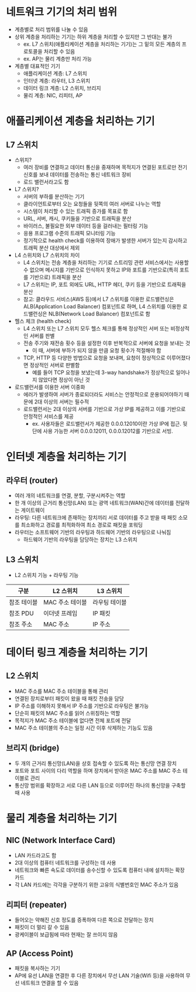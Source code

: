 # 네트워크 기기의 처리 범위

- 계층별로 처리 범위를 나눌 수 있음
- 상위 계층을 처리하는 기기는 하위 계층을 처리할 수 있지만 그 반대는 불가
    - ex. L7 스위치(애플리케이션 계층을 처리하는 기기)는  그 밑의 모든 계층의 프로토콜을 처리할 수 있음
    - ex. AP는 물리 계층만 처리 가능
- 계층별 대표적인 기기
    - 애플리케이션 계층: L7 스위치
    - 인터넷 계층: 라우터, L3 스위치
    - 데이터 링크 계층: L2 스위치, 브리지
    - 물리 계층: NIC, 리피터, AP

# 애플리케이션 계층을 처리하는 기기

## L7 스위치

- 스위치?
    - 여러 장비를 연결하고 데이터 통신을 중재하며 목적지가 연결된 포트로만 전기 신호를 보내 데이터를 전송하는 통신 네트워크 장비
    - 로드 밸런서라고도 함
- L7 스위치?
    - 서버의 부하를 분산하는 기기
    - 클라이언트로부터 오는 요청들을 뒷쪽의 여러 서버로 나누는 역할
    - 시스템이 처리할 수 있는 트래픽 증가를 목표로 함
    - URL, 서버, 캐시, 쿠키들을 기반으로 트래픽을 분산
    - 바이러스, 불필요한 외부 데이터 등을 걸러내는 필터링 기능
    - 응용 프로그램 수준의 트래픽 모니터링 기능
    - 정기적으로 health check를 이용하여 장애가 발생한 서버가 있는지 감시하고 트래픽 분산 대상에서 제외
- L4 스위치와 L7 스위치의 차이
    - L4 스위치는 전송 계층을 처리하는 기기로 스트리밍 관련 서비스에서는 사용할 수 없으며 메시지를 기반으로 인식하지 못하고 IP와 포트를 기반으로(특히 포트를 기반으로) 트래픽을 분산
    - L7 스위치는 IP, 포트 외에도 URL, HTTP 헤더, 쿠키 등을 기반으로 트래픽을 분산
    - 참고: 클라우드 서비스(AWS 등)에서 L7 스위치를 이용한 로드밸런싱은 ALB(Application Load Balancer) 컴포넌트로 하며, L4 스위치를 이용한 로드밸런싱은 NLB(Network Load Balancer) 컴포넌트로 함
- 헬스 체크 (health check)
    - L4 스위치 또는 L7 스위치 모두 헬스 체크를 통해 정상적인 서버 또는 비정상적인 서버를 판별
    - 전송 주기와 재전송 횟수 등을 설정한 이후 반복적으로 서버에 요청을 보내는 것
        - 이 때, 서버에 부하가 되지 않을 만큼 요청 횟수가 적절해야 함
    - TCP, HTTP 등 다양한 방법으로 요청을 보내며, 요청이 정상적으로 이루어졌다면 정상적인 서버로 판별함
        - 예를 들어 TCP 요청을 보냈는데 3-way handshake가 정상적으로 일어나지 않았다면 정상이 아닌 것
- 로드밸런서를 이용한 서버 이중화
    - 에러가 발생하여 서버가 종료되더라도 서비스는 안정적으로 운용되어야하기 때문에 2대 이상의 서버는 필수적
    - 로드밸런서는 2대 이상의 서버를 기반으로 가상 IP를 제공하고 이를 기반으로 안정적인 서비스를 제공
        - ex. 사용자들은 로드밸런서가 제공한 0.0.0.12010이란 가상 IP에 접근. 뒷 단에 사용 가능한 서버 0.0.0.12011, 0.0.0.12012를 기반으로 서빙.

# 인터넷 계층을 처리하는 기기

## 라우터 (router)

- 여러 개의 네트워크를 연결, 분할, 구분시켜주는 역할
- 한 개 이상의 근거리 통신망(LAN) 또는 광역 네트워크(WAN)간에 데이터를 전달하는 게이트웨이
- 라우팅: 다른 네트워크에 존재하는 장치끼리 서로 데이터를 주고 받을 때 패킷 소모를 최소화하고 경로를 최적화하여 최소 경로로 패킷을 포워딩
- 라우터는 소프트웨어 기반의 라우팅과 하드웨어 기반의 라우팅으로 나눠짐
    - 하드웨어 기반의 라우팅을 담당하는 장치는 L3 스위치

## L3 스위치

- L2 스위치 기능 + 라우팅 기능

| 구분 | L2 스위치 | L3 스위치 |
| --- | --- | --- |
| 참조 테이블 | MAC 주소 테이블 | 라우팅 테이블 |
| 참조 PDU | 이더넷 프레임 | IP 패킷 |
| 참조 주소 | MAC 주소 | IP 주소 |

# 데이터 링크 계층을 처리하는 기기

## L2 스위치

- MAC 주소를 MAC 주소 테이블을 통해 관리
- 연결된 장치로부터 패킷이 왔을 때 패킷 전송을 담당
- IP 주소를 이해하지 못해서 IP 주소를 기반으로 라우팅은 불가능
- 단순히 패킷의 MAC 주소를 읽어 스위칭하는 역할
- 목적지가 MAC 주소 테이블에 없다면 전체 포트에 전달
- MAC 주소 테이블의 주소는 일정 시간 이후 삭제하는 기능도 있음

## 브리지 (bridge)

- 두 개의 근거리 통신망(LAN)을 상호 접속할 수 있도록 하는 통신망 연결 장치
- 포트와 포트 사이의 다리 역할을 하며 장치에서 받아온 MAC 주소를 MAC 주소 테이블로 관리
- 통신망 범위를 확장하고 서로 다른 LAN 등으로 이루어진 하나의 통신망을 구축할 때 사용

# 물리 계층을 처리하는 기기

## NIC (Network Interface Card)

- LAN 카드라고도 함
- 2대 이상의 컴퓨터 네트워크를 구성하는 데 사용
- 네트워크와 빠른 속도로 데이터를 송수신할 수 있도록 컴퓨터 내에 설치하는 확장 카드
- 각 LAN 카드에는 각각을 구분하기 위한 고유의 식별번호인 MAC 주소가 있음

## 리피터 (repeater)

- 들어오는 약해진 신호 정도를 증폭하여 다른 쪽으로 전달하는 장치
- 패킷이 더 멀리 갈 수 있음
- 광케이블이 보급됨에 따라 현재는 잘 쓰이지 않음

## AP (Access Point)

- 패킷을 복사하는 기기
- AP에 유선 LAN을 연결한 후 다른 장치에서 무선 LAN 기술(Wifi 등)을 사용하여 무선 네트워크 연결을 할 수 있음
